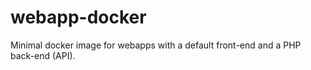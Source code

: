 # webapp-docker
Minimal docker image for webapps with a default front-end and a PHP back-end (API).
